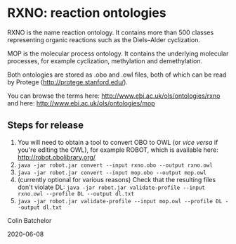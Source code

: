 # RXNO: reaction ontologies

RXNO is the name reaction ontology. It contains more than 500 classes representing organic reactions such as the Diels–Alder cyclization.

MOP is the molecular process ontology. It contains the underlying molecular processes, for example cyclization, methylation and demethylation.

Both ontologies are stored as .obo and .owl files, both of which can be read by Protege (http://protege.stanford.edu/).

You can browse the terms here: http://www.ebi.ac.uk/ols/ontologies/rxno and here: http://www.ebi.ac.uk/ols/ontologies/mop

## Steps for release

1. You will need to obtain a tool to convert OBO to OWL (or _vice versa_ if you're editing the OWL), for example ROBOT, which is available here: http://robot.obolibrary.org/
2. `java -jar robot.jar convert --input rxno.obo --output rxno.owl`
3. `java -jar robot.jar convert --input mop.obo --output mop.owl`
4. (currently optional for various reasons) Check that the resulting files don't violate DL: `java -jar robot.jar validate-profile --input rxno.owl --profile DL --output dl.txt`
5. `java -jar robot.jar validate-profile --input mop.owl --profile DL --output dl.txt`

Colin Batchelor

2020-06-08
